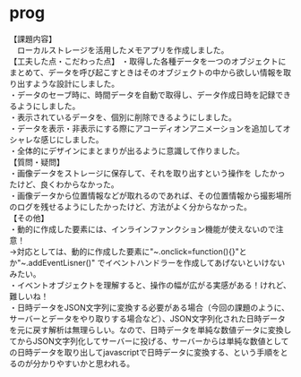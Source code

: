 # prog
【課題内容】<br>
　ローカルストレージを活用したメモアプリを作成しました。
 <br>
【工夫した点・こだわった点】
・取得した各種データを一つのオブジェクトにまとめて、データを呼び起こすときはそのオブジェクトの中から欲しい情報を取り出すような設計にしました。
<br>
・データのセーブ時に、時間データを自動で取得し、データ作成日時を記録できるようにしました。
<br>
・表示されているデータを、個別に削除できるようにしました。
<br>
・データを表示・非表示にする際にアコーディオンアニメーションを追加してオシャレな感じにしました。
<br>
・全体的にデザインにまとまりが出るように意識して作りました。
<br>
【質問・疑問】<br>
・画像データをストレージに保存して、それを取り出すという操作を したかったけど、良くわからなかった。
<br>
・画像データから位置情報などが取れるのであれば、その位置情報から撮影場所のログを残せるようにしたかったけど、方法がよく分からなかった。
<br>
 【その他】<br>
 ・動的に作成した要素には、インラインファンクション機能が使えないので注意！ <br>
 →対応としては、動的に作成した要素に"~.onclick=function(){}"とか"~.addEventLisner()"
 でイベントハンドラーを作成してあげないといけないみたい。
 <br>
 ・イベントオブジェクトを理解すると、操作の幅が広がる実感がある！けれど、難しいね！
 <br>
 ・日時データをJSON文字列に変換する必要がある場合（今回の課題のように、サーバーとデータをやり取りする場合など）、JSON文字列化された日時データを元に戻す解析は無理らしい。なので、日時データを単純な数値データに変換してからJSON文字列化してサーバーに投げる、サーバーからは単純な数値としての日時データを取り出してjavascriptで日時データに変換する、という手順をとるのが分かりやすいかと思われる。
 <br>
